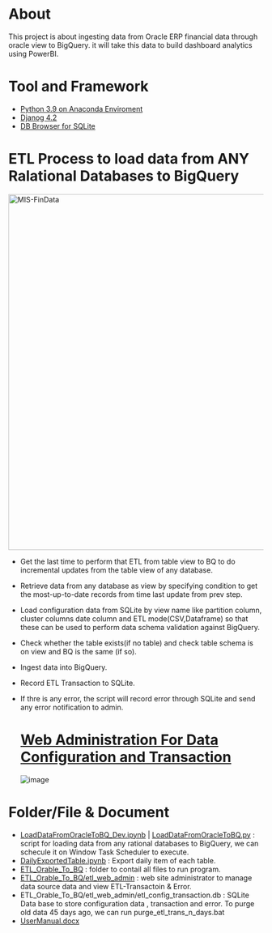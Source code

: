 # About
This project is about ingesting data from Oracle ERP financial data through oracle view to BigQuery. it will take this data to build 
dashboard analytics using PowerBI.

# Tool and Framework
* [Python 3.9 on Anaconda Enviroment](https://www.anaconda.com/download)
* [Djanog 4.2](https://docs.djangoproject.com/en/4.2/releases/4.2/) 
* [DB Browser for SQLite](https://sqlitebrowser.org/) 

# ETL Process to load data from ANY Ralational Databases to BigQuery
<img width="703" alt="MIS-FinData" src="https://github.com/technqvi/MIS-FinData/assets/38780060/cb92bf51-b75e-428d-afa0-5ec9012c5335">

* Get the last time to perform that ETL from table view to BQ to do incremental updates from the table view of any database.
* Retrieve data from any database as view by specifying condition to get the most-up-to-date records from time last update from prev step.
* Load  configuration data from SQLite by view name like  partition column, cluster columns  date column  and ETL mode(CSV,Dataframe) so that these can be used to perform data schema validation against BigQuery.
* Check whether the table exists(if no table) and check table schema is on view and BQ is the same (if so).
* Ingest data into BigQuery.
* Record ETL Transaction to SQLite.
* If thre is any error, the script will record error through SQLite and send any error notification to admin.

  # [Web Administration For Data Configuration and Transaction](https://github.com/technqvi/MIS-FinData/tree/main/ETL_Orable_To_BQ/etl_web_admin)
  ![image](https://github.com/technqvi/MIS-FinData/assets/38780060/50e9bb99-0e19-4b19-bd4f-6daee7eb0c1e)
 
# Folder/File & Document
* [LoadDataFromOracleToBQ_Dev.ipynb](https://github.com/technqvi/MIS-FinData/blob/main/LoadDataFromOracleToBQ_Dev.ipynb) | [LoadDataFromOracleToBQ.py](https://github.com/technqvi/MIS-FinData/blob/main/ETL_Orable_To_BQ/LoadDataFromOracleToBQ.py) : script for loading data from any rational databases to BigQuery, we can schecule it on Window Task Scheduler to execute.
* [DailyExportedTable.ipynb]()  :  Export daily item of each table.
* [ETL_Orable_To_BQ](https://github.com/technqvi/MIS-FinData/tree/main/ETL_Orable_To_BQ) :  folder to contail all files to run program.
* [ETL_Orable_To_BQ/etl_web_admin](https://github.com/technqvi/MIS-FinData/tree/main/ETL_Orable_To_BQ/etl_web_admin) : web site administrator to manage data source data and view ETL-Transactoin & Error.
* ETL_Orable_To_BQ/etl_web_admin/etl_config_transaction.db : SQLite Data base to store configuration data , transaction and error. To purge old data 45 days ago, we can run purge_etl_trans_n_days.bat
* [UserManual.docx](https://github.com/technqvi/MIS-FinData/blob/main/UserManual.docx)